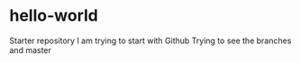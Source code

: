 # hello-world
Starter repository
I am trying to start with Github 
Trying to see the branches and master
